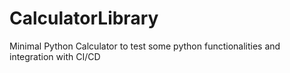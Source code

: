 # CalculatorLibrary
Minimal Python Calculator to test some python functionalities and integration with CI/CD
